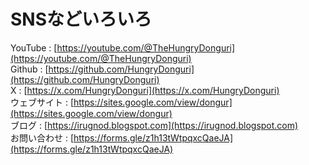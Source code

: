 # SNSなどいろいろ
YouTube : [https://youtube.com/@TheHungryDonguri](https://youtube.com/@TheHungryDonguri)  
Github : [https://github.com/HungryDonguri](https://github.com/HungryDonguri)  
X : [https://x.com/HungryDonguri](https://x.com/HungryDonguri)  
ウェブサイト : [https://sites.google.com/view/dongur](https://sites.google.com/view/dongur)  
ブログ : [https://irugnod.blogspot.com](https://irugnod.blogspot.com)  
お問い合わせ : [https://forms.gle/z1h13tWtpqxcQaeJA](https://forms.gle/z1h13tWtpqxcQaeJA)

